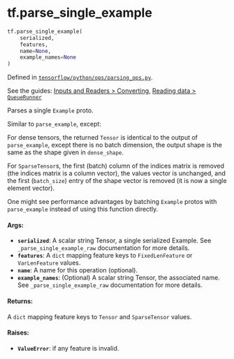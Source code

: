 <div itemscope itemtype="http://developers.google.com/ReferenceObject">
<meta itemprop="name" content="tf.parse_single_example" />
<meta itemprop="path" content="Stable" />
</div>

# tf.parse_single_example

``` python
tf.parse_single_example(
    serialized,
    features,
    name=None,
    example_names=None
)
```



Defined in [`tensorflow/python/ops/parsing_ops.py`](https://www.tensorflow.org/code/tensorflow/python/ops/parsing_ops.py).

See the guides: [Inputs and Readers > Converting](../../../api_guides/python/io_ops.md#Converting), [Reading data > `QueueRunner`](../../../api_guides/python/reading_data.md#_QueueRunner_)

Parses a single `Example` proto.

Similar to `parse_example`, except:

For dense tensors, the returned `Tensor` is identical to the output of
`parse_example`, except there is no batch dimension, the output shape is the
same as the shape given in `dense_shape`.

For `SparseTensor`s, the first (batch) column of the indices matrix is removed
(the indices matrix is a column vector), the values vector is unchanged, and
the first (`batch_size`) entry of the shape vector is removed (it is now a
single element vector).

One might see performance advantages by batching `Example` protos with
`parse_example` instead of using this function directly.

#### Args:

* <b>`serialized`</b>: A scalar string Tensor, a single serialized Example.
    See `_parse_single_example_raw` documentation for more details.
* <b>`features`</b>: A `dict` mapping feature keys to `FixedLenFeature` or
    `VarLenFeature` values.
* <b>`name`</b>: A name for this operation (optional).
* <b>`example_names`</b>: (Optional) A scalar string Tensor, the associated name.
    See `_parse_single_example_raw` documentation for more details.


#### Returns:

A `dict` mapping feature keys to `Tensor` and `SparseTensor` values.


#### Raises:

* <b>`ValueError`</b>: if any feature is invalid.